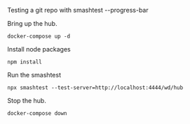 
Testing a git repo with smashtest --progress-bar


Bring up the hub. 

```
docker-compose up -d
```

Install node packages

```
npm install
```

Run the smashtest

```
npx smashtest --test-server=http://localhost:4444/wd/hub
```

Stop the hub.

```
docker-compose down
```
